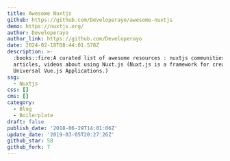 ```yaml
---
title: Awesome Nuxtjs
github: https://github.com/Developerayo/awesome-nuxtjs
demo: https://nuxtjs.org/
author: Developerayo
author_link: https://github.com/Developerayo
date: 2024-02-18T08:44:01.578Z
description: >-
  :books::fire:A curated list of awesome resources : nuxtjs communities,
  articles, videos about using Nuxt.js (Nuxt.js is a framework for creating
  Universal Vue.js Applications.)
ssg:
  - Nuxtjs
css: []
cms: []
category:
  - Blog
  - Boilerplate
draft: false
publish_date: '2018-06-29T14:01:06Z'
update_date: '2019-03-05T20:27:26Z'
github_star: 58
github_fork: 7
---
```

